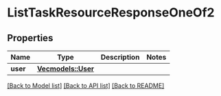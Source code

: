 # ListTaskResourceResponseOneOf2

## Properties

Name | Type | Description | Notes
------------ | ------------- | ------------- | -------------
**user** | [**Vec<models::User>**](User.md) |  | 

[[Back to Model list]](../README.md#documentation-for-models) [[Back to API list]](../README.md#documentation-for-api-endpoints) [[Back to README]](../README.md)


